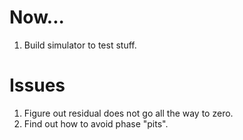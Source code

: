 Now...
======

1.  Build simulator to test stuff.

Issues
=======

1.  Figure out residual does not go all the way to zero.
1.  Find out how to avoid phase "pits".


